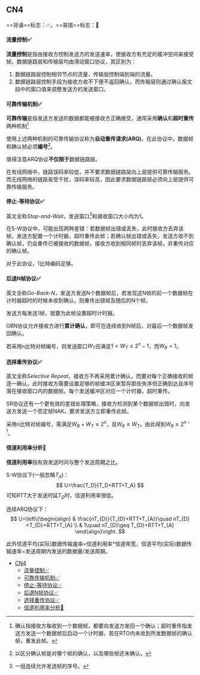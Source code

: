 <!-- title: A test html -->

## CN4

==背诵==标志：✅。==易错==标志：🔨

#### 流量控制✅

**流量控制**是指由接收方控制发送方的发送速率，使接收方有充足的缓冲空间来接受帧。数据链路层和传输层均由滑动窗口协议，其区别为：

1. 数据链路层控制相邻节点的流量，传输层控制端到端的流量。
2. 数据链路层控制手段为接收方收不下便不返回确认，而传输层则通过确认报文段中的窗口值来调整发送方的发送窗口。

#### 可靠传输机制✅

**可靠传输**是指发送方发送的数据都能被接收方正确接受，通常采用**确认**和**超时重传**两种机制[^1]

使用上述两种机制的可靠传输协议称为**自动重传请求(ARQ)**，在此协议中，数据帧和确认帧必须**编号**[^2]。

值得注意ARQ协议**不仅限于**数据链路层。

在有线网络中，链路误码率较低，并不要求数据链路层向上层提供可靠传输服务。而无线网络的链路易受干扰，误码率较高，因此要求数据链路层必须向上层提供可靠传输服务。

#### 停止-等待协议✅

英文全称*Stop-and-Wait*，发送窗口[^3]和接收窗口大小均为1。

在S-W协议中，可能出现两种差错：若数据帧出错或丢失，此时接收方丢弃该帧，发送方配置一个计时器，超时重传此帧；若确认帧出错或丢失，发送方收不到确认帧，仍会重传已被接收的数据帧，接收方收到相同帧时丢弃该帧，并重传对应的确认帧。

对于此协议，1比特编码足够。

#### 后退N帧协议✅

英文全称*Go-Back-N*，发送方发送N个数据帧后，若发现这N帧的前一个数据帧在计时器超时的时候未收到确认，则重传出错帧及随后的N个帧。

发送方每发送1帧，就要为此帧设置超时计时器。

GBN协议允许接收方进行**累计确认**，即可在连续收到N帧后，对最后一个数据帧发回确认。

若采用n比特对帧编号，则发送窗口$W_{T}$应满足$1<W_{T}\leq 2^{n}-1$，而$W_{R}=1$。

#### 选择重传协议✅

英文全称*Selective Repeat*，接收方不再采用累计确认，而要对每个正确接收的帧逐一确认。此时接收方需要设置足够的帧缓冲区来暂存那些失序但正确到达且序号落在接收窗口内的数据帧。每个发送缓冲区对应一个计时器，超时重传。

SR协议还有一个更有效的差错处理策略，接收方检测到某个数据帧出错时，向发送方发送一个否定帧NAK，要求发送方立即重传此帧。

采用n比特对帧编号，需满足$W_{R}+W_{T}\leq 2^{n}$，且$W_{R}\leq W_{T}$，由此得到$W_{R}\leq 2^{n-1}$。

#### 信道利用率分析🔨

**信道利用率**指有效发送时间与整个发送周期之比。

S-W协议下(一般忽略$T_A$)：
$$
U=\frac{T_D}{T_D+RTT+T_A}
$$
可知$RTT$大于发送时延$T_D$时，信道利用率很低。

连续ARQ协议下：
$$
U=\left\{\begin{align}
 & \frac{nT_{D}}{T_{D}+RTT+T_{A}}\quad nT_{D}<T_{D}+RTT+T_{A} \\
 & 1\quad nT_{D}\geq T_{D}+RTT+T_{A}
\end{align}\right.
$$

此外信道平均(实际)数据传输速率=信道利用率*信道带宽，信道平均(实际)数据传输速率=发送周期内发送的数据量/发送周期。

- [CN4](#cn4)
    - [流量控制✅](#流量控制)
    - [可靠传输机制✅](#可靠传输机制)
    - [停止-等待协议✅](#停止-等待协议)
    - [后退N帧协议✅](#后退n帧协议)
    - [选择重传协议✅](#选择重传协议)
    - [信道利用率分析🔨](#信道利用率分析)

[^1]:确认指接收方每收到一个数据帧，都要向发送方发回一个确认；超时重传指发送方发送一个数据帧后启动一个计时器，若在RTO内未收到所发数据帧的确认帧，重发此帧。
[^2]:以区分确认帧是对哪个帧的确认，以及哪些帧还未确认。
[^3]:一组连续允许发送帧的序号。